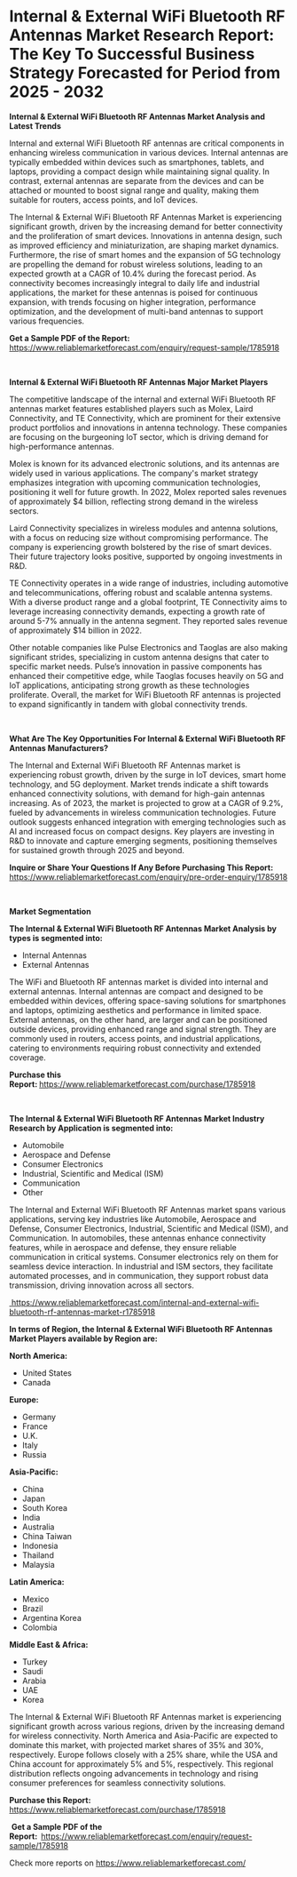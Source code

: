 <p><h1>Internal & External WiFi Bluetooth RF Antennas Market Research Report: The Key To Successful Business Strategy Forecasted for Period from 2025 - 2032</h1></p><p><strong>Internal & External WiFi Bluetooth RF Antennas Market Analysis and Latest Trends</strong></p>
<p><p>Internal and external WiFi Bluetooth RF antennas are critical components in enhancing wireless communication in various devices. Internal antennas are typically embedded within devices such as smartphones, tablets, and laptops, providing a compact design while maintaining signal quality. In contrast, external antennas are separate from the devices and can be attached or mounted to boost signal range and quality, making them suitable for routers, access points, and IoT devices.</p><p>The Internal & External WiFi Bluetooth RF Antennas Market is experiencing significant growth, driven by the increasing demand for better connectivity and the proliferation of smart devices. Innovations in antenna design, such as improved efficiency and miniaturization, are shaping market dynamics. Furthermore, the rise of smart homes and the expansion of 5G technology are propelling the demand for robust wireless solutions, leading to an expected growth at a CAGR of 10.4% during the forecast period. As connectivity becomes increasingly integral to daily life and industrial applications, the market for these antennas is poised for continuous expansion, with trends focusing on higher integration, performance optimization, and the development of multi-band antennas to support various frequencies.</p></p>
<p><strong>Get a Sample PDF of the Report:&nbsp;</strong> <a href="https://www.reliablemarketforecast.com/enquiry/request-sample/1785918?utm_campaign=3491&utm_medium=2&utm_source=Github&utm_content=ia&utm_term=25032025&utm_id=internal-external-wifi-bluetooth-rf-antennas">https://www.reliablemarketforecast.com/enquiry/request-sample/1785918</a></p>
<p>&nbsp;</p>
<p><strong>Internal & External WiFi Bluetooth RF Antennas Major Market Players</strong></p>
<p><p>The competitive landscape of the internal and external WiFi Bluetooth RF antennas market features established players such as Molex, Laird Connectivity, and TE Connectivity, which are prominent for their extensive product portfolios and innovations in antenna technology. These companies are focusing on the burgeoning IoT sector, which is driving demand for high-performance antennas.</p><p>Molex is known for its advanced electronic solutions, and its antennas are widely used in various applications. The company's market strategy emphasizes integration with upcoming communication technologies, positioning it well for future growth. In 2022, Molex reported sales revenues of approximately $4 billion, reflecting strong demand in the wireless sectors.</p><p>Laird Connectivity specializes in wireless modules and antenna solutions, with a focus on reducing size without compromising performance. The company is experiencing growth bolstered by the rise of smart devices. Their future trajectory looks positive, supported by ongoing investments in R&D.</p><p>TE Connectivity operates in a wide range of industries, including automotive and telecommunications, offering robust and scalable antenna systems. With a diverse product range and a global footprint, TE Connectivity aims to leverage increasing connectivity demands, expecting a growth rate of around 5-7% annually in the antenna segment. They reported sales revenue of approximately $14 billion in 2022.</p><p>Other notable companies like Pulse Electronics and Taoglas are also making significant strides, specializing in custom antenna designs that cater to specific market needs. Pulse’s innovation in passive components has enhanced their competitive edge, while Taoglas focuses heavily on 5G and IoT applications, anticipating strong growth as these technologies proliferate. Overall, the market for WiFi Bluetooth RF antennas is projected to expand significantly in tandem with global connectivity trends.</p></p>
<p>&nbsp;</p>
<p><strong>What Are The Key Opportunities For Internal & External WiFi Bluetooth RF Antennas Manufacturers?</strong></p>
<p><p>The Internal and External WiFi Bluetooth RF Antennas market is experiencing robust growth, driven by the surge in IoT devices, smart home technology, and 5G deployment. Market trends indicate a shift towards enhanced connectivity solutions, with demand for high-gain antennas increasing. As of 2023, the market is projected to grow at a CAGR of 9.2%, fueled by advancements in wireless communication technologies. Future outlook suggests enhanced integration with emerging technologies such as AI and increased focus on compact designs. Key players are investing in R&D to innovate and capture emerging segments, positioning themselves for sustained growth through 2025 and beyond.</p></p>
<p><strong>Inquire or Share Your Questions If Any Before Purchasing This Report:</strong> <a href="https://www.reliablemarketforecast.com/enquiry/pre-order-enquiry/1785918?utm_campaign=3491&utm_medium=2&utm_source=Github&utm_content=ia&utm_term=25032025&utm_id=internal-external-wifi-bluetooth-rf-antennas">https://www.reliablemarketforecast.com/enquiry/pre-order-enquiry/1785918</a></p>
<p>&nbsp;</p>
<p><strong>Market Segmentation</strong></p>
<p><strong>The Internal & External WiFi Bluetooth RF Antennas Market Analysis by types is segmented into:</strong></p>
<p><ul><li>Internal Antennas</li><li>External Antennas</li></ul></p>
<p><p>The WiFi and Bluetooth RF antennas market is divided into internal and external antennas. Internal antennas are compact and designed to be embedded within devices, offering space-saving solutions for smartphones and laptops, optimizing aesthetics and performance in limited space. External antennas, on the other hand, are larger and can be positioned outside devices, providing enhanced range and signal strength. They are commonly used in routers, access points, and industrial applications, catering to environments requiring robust connectivity and extended coverage.</p></p>
<p><strong>Purchase this Report:&nbsp;</strong><a href="https://www.reliablemarketforecast.com/purchase/1785918?utm_campaign=3491&utm_medium=2&utm_source=Github&utm_content=ia&utm_term=25032025&utm_id=internal-external-wifi-bluetooth-rf-antennas">https://www.reliablemarketforecast.com/purchase/1785918</a></p>
<p>&nbsp;</p>
<p><strong>The Internal & External WiFi Bluetooth RF Antennas Market Industry Research by Application is segmented into:</strong></p>
<p><ul><li>Automobile</li><li>Aerospace and Defense</li><li>Consumer Electronics</li><li>Industrial, Scientific and Medical (ISM)</li><li>Communication</li><li>Other</li></ul></p>
<p><p>The Internal and External WiFi Bluetooth RF Antennas market spans various applications, serving key industries like Automobile, Aerospace and Defense, Consumer Electronics, Industrial, Scientific and Medical (ISM), and Communication. In automobiles, these antennas enhance connectivity features, while in aerospace and defense, they ensure reliable communication in critical systems. Consumer electronics rely on them for seamless device interaction. In industrial and ISM sectors, they facilitate automated processes, and in communication, they support robust data transmission, driving innovation across all sectors.</p></p>
<p><a href="https://www.reliablemarketforecast.com/internal-and-external-wifi-bluetooth-rf-antennas-market-r1785918?utm_campaign=3491&utm_medium=2&utm_source=Github&utm_content=ia&utm_term=25032025&utm_id=internal-external-wifi-bluetooth-rf-antennas">&nbsp;https://www.reliablemarketforecast.com/internal-and-external-wifi-bluetooth-rf-antennas-market-r1785918</a></p>
<p><strong>In terms of Region, the Internal & External WiFi Bluetooth RF Antennas Market Players available by Region are:</strong></p>
<p>
    <p> <strong> North America: </strong>
        <ul>
            <li>United States</li>
            <li>Canada</li>
        </ul>
        </p> 
    <p> <strong> Europe: </strong>
        <ul>
            <li>Germany</li>
            <li>France</li>
            <li>U.K.</li>
            <li>Italy</li>
            <li>Russia</li>
        </ul>
        </p> 
    <p> <strong> Asia-Pacific: </strong>
        <ul>
            <li>China</li>
            <li>Japan</li>
            <li>South Korea</li>
            <li>India</li>
            <li>Australia</li>
            <li>China Taiwan</li>
            <li>Indonesia</li>
            <li>Thailand</li>
            <li>Malaysia</li>
        </ul>
        </p> 
    <p> <strong> Latin America: </strong>
        <ul>
            <li>Mexico</li>
            <li>Brazil</li>
            <li>Argentina Korea</li>
            <li>Colombia</li>
        </ul>
        </p> 
    <p> <strong> Middle East & Africa: </strong>
        <ul>
            <li>Turkey</li>
            <li>Saudi</li>
            <li>Arabia</li>
            <li>UAE</li>
            <li>Korea</li>
        </ul>
    </p>
    </p>
<p><p>The Internal & External WiFi Bluetooth RF Antennas market is experiencing significant growth across various regions, driven by the increasing demand for wireless connectivity. North America and Asia-Pacific are expected to dominate this market, with projected market shares of 35% and 30%, respectively. Europe follows closely with a 25% share, while the USA and China account for approximately 5% and 5%, respectively. This regional distribution reflects ongoing advancements in technology and rising consumer preferences for seamless connectivity solutions.</p></p>
<p><strong>Purchase this Report: </strong><a href="https://www.reliablemarketforecast.com/purchase/1785918?utm_campaign=3491&utm_medium=2&utm_source=Github&utm_content=ia&utm_term=25032025&utm_id=internal-external-wifi-bluetooth-rf-antennas">https://www.reliablemarketforecast.com/purchase/1785918</a></p>
<p>&nbsp;<strong>Get a Sample PDF of the Report:&nbsp;&nbsp;</strong><a href="https://www.reliablemarketforecast.com/enquiry/request-sample/1785918?utm_campaign=3491&utm_medium=2&utm_source=Github&utm_content=ia&utm_term=25032025&utm_id=internal-external-wifi-bluetooth-rf-antennas">https://www.reliablemarketforecast.com/enquiry/request-sample/1785918</a></p>
<p><strong></strong></p>
<p>Check more reports on <a href="https://www.reliablemarketforecast.com/?utm_campaign=3491&utm_medium=2&utm_source=Github&utm_content=ia&utm_term=25032025&utm_id=internal-external-wifi-bluetooth-rf-antennas">https://www.reliablemarketforecast.com/</a></p>